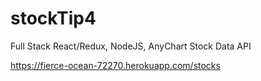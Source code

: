 # stockTip4
Full Stack React/Redux, NodeJS, AnyChart Stock Data API

https://fierce-ocean-72270.herokuapp.com/stocks
